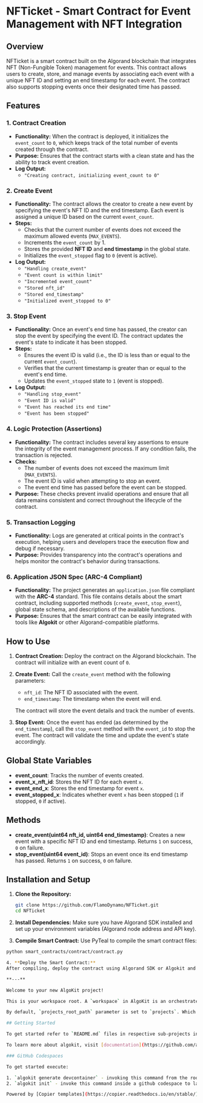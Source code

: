 # NFTicket - Smart Contract for Event Management with NFT Integration

## Overview
NFTicket is a smart contract built on the Algorand blockchain that integrates NFT (Non-Fungible Token) management for events. This contract allows users to create, store, and manage events by associating each event with a unique NFT ID and setting an end timestamp for each event. The contract also supports stopping events once their designated time has passed.

## Features

### 1. **Contract Creation**
   - **Functionality:** When the contract is deployed, it initializes the `event_count` to `0`, which keeps track of the total number of events created through the contract.
   - **Purpose:** Ensures that the contract starts with a clean state and has the ability to track event creation.
   - **Log Output:** 
     - `"Creating contract, initializing event_count to 0"`

### 2. **Create Event**
   - **Functionality:** The contract allows the creator to create a new event by specifying the event's NFT ID and the end timestamp. Each event is assigned a unique ID based on the current `event_count`.
   - **Steps:**
     - Checks that the current number of events does not exceed the maximum allowed events (`MAX_EVENTS`).
     - Increments the `event_count` by 1.
     - Stores the provided **NFT ID** and **end timestamp** in the global state.
     - Initializes the `event_stopped` flag to `0` (event is active).
   - **Log Output:**
     - `"Handling create_event"`
     - `"Event count is within limit"`
     - `"Incremented event_count"`
     - `"Stored nft_id"`
     - `"Stored end_timestamp"`
     - `"Initialized event_stopped to 0"`

### 3. **Stop Event**
   - **Functionality:** Once an event's end time has passed, the creator can stop the event by specifying the event ID. The contract updates the event's state to indicate it has been stopped.
   - **Steps:**
     - Ensures the event ID is valid (i.e., the ID is less than or equal to the current `event_count`).
     - Verifies that the current timestamp is greater than or equal to the event's end time.
     - Updates the `event_stopped` state to `1` (event is stopped).
   - **Log Output:**
     - `"Handling stop_event"`
     - `"Event ID is valid"`
     - `"Event has reached its end time"`
     - `"Event has been stopped"`

### 4. **Logic Protection (Assertions)**
   - **Functionality:** The contract includes several key assertions to ensure the integrity of the event management process. If any condition fails, the transaction is rejected.
   - **Checks:**
     - The number of events does not exceed the maximum limit (`MAX_EVENTS`).
     - The event ID is valid when attempting to stop an event.
     - The event end time has passed before the event can be stopped.
   - **Purpose:** These checks prevent invalid operations and ensure that all data remains consistent and correct throughout the lifecycle of the contract.

### 5. **Transaction Logging**
   - **Functionality:** Logs are generated at critical points in the contract's execution, helping users and developers trace the execution flow and debug if necessary.
   - **Purpose:** Provides transparency into the contract's operations and helps monitor the contract's behavior during transactions.

### 6. **Application JSON Spec (ARC-4 Compliant)**
   - **Functionality:** The project generates an `application.json` file compliant with the **ARC-4** standard. This file contains details about the smart contract, including supported methods (`create_event`, `stop_event`), global state schema, and descriptions of the available functions.
   - **Purpose:** Ensures that the smart contract can be easily integrated with tools like **Algokit** or other Algorand-compatible platforms.

## How to Use

1. **Contract Creation:**
   Deploy the contract on the Algorand blockchain. The contract will initialize with an event count of `0`.

2. **Create Event:**
   Call the `create_event` method with the following parameters:
   - `nft_id`: The NFT ID associated with the event.
   - `end_timestamp`: The timestamp when the event will end.

   The contract will store the event details and track the number of events.

3. **Stop Event:**
   Once the event has ended (as determined by the `end_timestamp`), call the `stop_event` method with the `event_id` to stop the event. The contract will validate the time and update the event's state accordingly.

## Global State Variables

- **event_count**: Tracks the number of events created.
- **event_x_nft_id**: Stores the NFT ID for each event `x`.
- **event_end_x**: Stores the end timestamp for event `x`.
- **event_stopped_x**: Indicates whether event `x` has been stopped (`1` if stopped, `0` if active).

## Methods

- **create_event(uint64 nft_id, uint64 end_timestamp)**: Creates a new event with a specific NFT ID and end timestamp. Returns `1` on success, `0` on failure.
- **stop_event(uint64 event_id)**: Stops an event once its end timestamp has passed. Returns `1` on success, `0` on failure.

## Installation and Setup

1. **Clone the Repository:**
   ```bash
   git clone https://github.com/FlamoDynamo/NFTicket.git
   cd NFTicket

2. **Install Dependencies:**
Make sure you have Algorand SDK installed and set up your environment variables (Algorand node address and API key).

3. **Compile Smart Contract:**
Use PyTeal to compile the smart contract files:
  ```bash
  python smart_contracts/contract/contract.py

4. **Deploy the Smart Contract:**
After compiling, deploy the contract using Algorand SDK or Algokit and store the `application ID`.

**---**

Welcome to your new AlgoKit project!

This is your workspace root. A `workspace` in AlgoKit is an orchestrated collection of standalone projects (backends, smart contracts, frontend apps and etc).

By default, `projects_root_path` parameter is set to `projects`. Which instructs AlgoKit CLI to create a new directory under `projects` directory when new project is instantiated via `algokit init` at the root of the workspace.

## Getting Started

To get started refer to `README.md` files in respective sub-projects in the `projects` directory.

To learn more about algokit, visit [documentation](https://github.com/algorandfoundation/algokit-cli/blob/main/docs/algokit.md).

### GitHub Codespaces

To get started execute:

1. `algokit generate devcontainer` - invoking this command from the root of this repository will create a `devcontainer.json` file with all the configuration needed to run this project in a GitHub codespace. [Run the repository inside a codespace](https://docs.github.com/en/codespaces/getting-started/quickstart) to get started.
2. `algokit init` - invoke this command inside a github codespace to launch an interactive wizard to guide you through the process of creating a new AlgoKit project

Powered by [Copier templates](https://copier.readthedocs.io/en/stable/).
